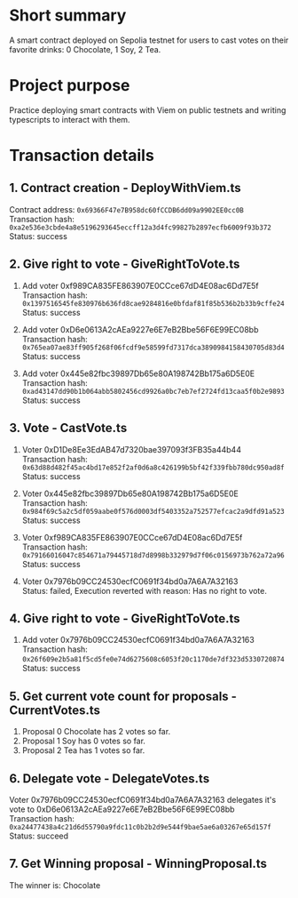 # Short summary
A smart contract deployed on Sepolia testnet for users to cast votes on their favorite drinks: 0 Chocolate, 1 Soy, 2 Tea.  

# Project purpose
Practice deploying smart contracts with Viem on public testnets and writing typescripts to interact with them.  

# Transaction details
## 1. Contract creation - DeployWithViem.ts
Contract address: `0x69366F47e7B958dc60fCCDB6dd09a9902EE0cc0B`  
Transaction hash: `0xa2e536e3cbde4a8e5196293645eccff12a3d4fc99827b2897ecfb6009f93b372`  
Status: success

## 2. Give right to vote - GiveRightToVote.ts
1. Add voter 0xf989CA835FE863907E0CCce67dD4E08ac6Dd7E5f  
Transaction hash: `0x1397516545fe830976b636fd8cae9284816e0bfdaf81f85b536b2b33b9cffe24`  
Status: success

2. Add voter 0xD6e0613A2cAEa9227e6E7eB2Bbe56F6E99EC08bb  
Transaction hash: `0x765ea07ae83ff905f268f06fcdf9e58599fd7317dca3890984158430705d83d4`  
Status: success

3. Add voter 0x445e82fbc39897Db65e80A198742Bb175a6D5E0E  
Transaction hash: `0xad43147dd90b1b064abb5802456cd9926a0bc7eb7ef2724fd13caa5f0b2e9893`  
Status: success

## 3. Vote - CastVote.ts
1. Voter 0xD1De8Ee3EdAB47d7320bae397093f3FB35a44b44  
Transaction hash: `0x63d88d482f45ac4bd17e852f2af0d6a8c426199b5bf42f339fbb780dc950ad8f`  
Status: success

2. Voter 0x445e82fbc39897Db65e80A198742Bb175a6D5E0E  
Transaction hash: `0x984f69c5a2c5df059aabe0f576d0003df5403352a752577efcac2a9dfd91a523`  
Status: success

3. Voter 0xf989CA835FE863907E0CCce67dD4E08ac6Dd7E5f  
Transaction hash: `0x79166016047c854671a79445718d7d8998b332979d7f06c0156973b762a72a96`  
Status: success

4. Voter 0x7976b09CC24530ecfC0691f34bd0a7A6A7A32163  
Status: failed, Execution reverted with reason: Has no right to vote.  

## 4. Give right to vote - GiveRightToVote.ts

1. Add voter 0x7976b09CC24530ecfC0691f34bd0a7A6A7A32163  
Transaction hash: `0x26f609e2b5a81f5cd5fe0e74d6275608c6053f20c1170de7df323d5330720874`  
Status: success  

## 5. Get current vote count for proposals - CurrentVotes.ts
1. Proposal 0 Chocolate has 2 votes so far.  
2. Proposal 1 Soy has 0 votes so far.
3. Proposal 2 Tea has 1 votes so far.  

## 6. Delegate vote - DelegateVotes.ts
Voter 0x7976b09CC24530ecfC0691f34bd0a7A6A7A32163 delegates it's vote to 0xD6e0613A2cAEa9227e6E7eB2Bbe56F6E99EC08bb  
Transaction hash: `0xa24477438a4c21d6d55790a9fdc11c0b2b2d9e544f9bae5ae6a03267e65d157f`  
Status: succeed  

## 7. Get Winning proposal - WinningProposal.ts
The winner is: Chocolate

